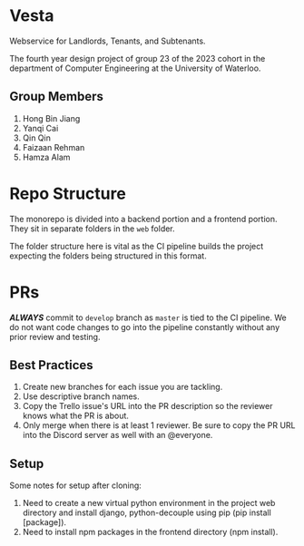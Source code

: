 # Vesta
Webservice for Landlords, Tenants, and Subtenants.

The fourth year design project of group 23 of the 2023 cohort in the department of Computer Engineering at the University of Waterloo.

## Group Members
1. Hong Bin Jiang
2. Yanqi Cai
3. Qin Qin
4. Faizaan Rehman
5. Hamza Alam

# Repo Structure
The monorepo is divided into a backend portion and a frontend portion. They sit in separate folders in the `web` folder.

The folder structure here is vital as the CI pipeline builds the project expecting the folders being structured in this format.

# PRs
***ALWAYS*** commit to `develop` branch as `master` is tied to the CI pipeline. We do not want code changes to go into the pipeline constantly without any prior review and testing.

## Best Practices
1. Create new branches for each issue you are tackling.
2. Use descriptive branch names.
3. Copy the Trello issue's URL into the PR description so the reviewer knows what the PR is about.
4. Only merge when there is at least 1 reviewer. Be sure to copy the PR URL into the Discord server as well with an @everyone.

## Setup
Some notes for setup after cloning:
1. Need to create a new virtual python environment in the project web directory and install django, python-decouple using pip (pip install [package]).
2. Need to install npm packages in the frontend directory (npm install).
